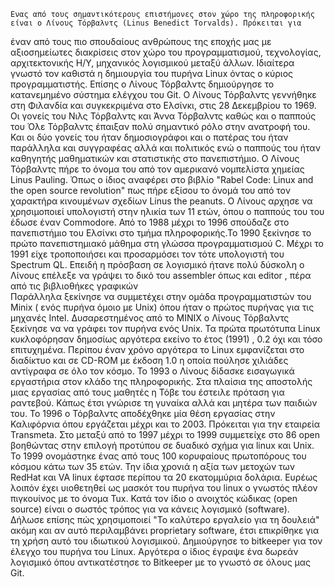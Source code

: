 	Ενας από τους σημαντικότερους επιστήμονες στον χώρο της πληροφορικής είναι ο Λίνους Τόρβαλντς (Linus Benedict Torvalds). Πρόκειται για
έναν από τους πιο σπουδαίους ανθρώπους της εποχής μας με αξιοσημείωτες διακρίσεις στον χώρο του προγραμματισμού, τεχνολογίας,
αρχιτεκτονικής Η/Υ, μηχανικός λογισμικού μεταξύ άλλων. Ιδιαίτερα γνωστό τον καθιστά η δημιουργία του πυρήνα Linux όντας ο κύριος
προγραμματιστής. Επίσης ο Λίνους Τόρβαλντς δημιούργησε το κατανεμημένο σύστημα ελέγχου του Git.
	Ο Λίνους Τόρβαλντς γεννήθηκε στη Φιλανδία και συγκεκριμένα στο Ελσίνκι, στις 28 Δεκεμβρίου το 1969. Οι γονείς του Νιλς Τόρβαλντς και 
Άννα Τόρβαλντς καθώς και ο παππούς του Όλε Τόρβαλντς έπαιξαν πολύ σημαντικό ρόλο στην ανατροφή του. Και οι δύο γονείς του ήταν 
δημοσιογράφοι και ο πατέρας του ήταν παράλληλα και συγγραφέας αλλά και πολιτικός ενώ ο παππούς του ήταν καθηγητής μαθηματικών και 
στατιστικής στο πανεπιστήμιο. Ο Λίνους Τόρβαλντς πήρε το όνομα του από τον αμερικανό νομπελίστα χημείας Linus Pauling. Όπως ο ίδιος 
αναφέρει στο βιβλίο "Rabel Code: Linux and the open source revolution"  πως πήρε εξίσου το όνομά του από τον χαρακτήρα κινουμένων σχεδίων 
Linus the peanuts. 
	Ο Λίνους αρχησε να χρησιμοποιεί υπολογιστή στην ηλικία των 11 ετών, όπου ο παππούς του του έδωσε έναν Commodore.  Από το 
1988 μέχρι το 1996 σπούδαζε στο πανεπιστήμιο του Ελσίνκι στο τμήμα πληροφορικής.Το 1990   ξεκίνησε το πρώτο πανεπιστημιακό μάθημα στη 
γλώσσα προγραμματισμού C. Μέχρι το 1991 είχε τροποποιήσει και προσαρμόσει τον τότε υπολογιστή του Spectrum QL. Επειδή η πρόσβαση σε 
λογισμικό ήτανε πολύ δύσκολη ο Λίνους επέλεξε να γράψει το δικό του assembler όπως και editor , πέρα από τις βιβλιοθήκες γραφικών  
Παράλληλα ξεκίνησε να συμμετέχει στην ομάδα προγραμματιστών του Minix ( ενός πυρήνα όμοιο με Unix) όπου ήταν ο πρώτος πυρήνας για τις 
μηχανές Intel. Δυσαρεστημένος από  το MINIX ο Λίνους Τόρβαλντς ξεκίνησε να να γράφει τον πυρήνα ενός Unix. 
	Τα πρώτα πρωτότυπα Linux κυκλοφόρησαν δημοσίως αργότερα εκείνο το έτος (1991) , 0.2 όχι και τόσο επιτυχημένα. Περίπου έναν χρόνο 
αργότερα το Linux εμφανίζεται στο 
διαδίκτυο και σε CD-ROM με έκδοση 1.0 η οποία πούλησε χιλιάδες αντίγραφα σε όλο τον κόσμο. Το 1993 ο Λίνους δίδασκε εισαγωγικά εργαστήρια 
στον κλάδο της πληροφορικής. Στα πλαίσια της αποστολής μιας εργασίας από τους μαθητές η Τόβε του έστειλε πρόταση για ραντεβού. Κάπως έτσι 
γνώρισε τη γυναίκα αλλά και μητέρα των παιδιών του. Το 1996 ο Τόρβαλντς αποδέχθηκε μία θέση εργασίας στην Καλιφόρνια όπου εργάζεται μέχρι 
και το 2003. Πρόκειται για την εταιρεία Transmeta. 
	Στο μεταξύ από το 1997 μέχρι το 1999 συμμετείχε στο 86 open βοηθώντας στην επιλογή 
προτύπου σε δυαδικό σχήμα για linux και Unix. Το 1999 ονομάστηκε ένας από τους 100 κορυφαίους  πρωτοπόρους του κόσμου κάτω των 35 ετών. Την 
ίδια χρονιά η αξία των μετοχών των RedHat και VA linux έφτασε περίπου τα 20 εκατομμύρια δολάρια. Ευρέως λοιπόν έχει υιοθετηθεί ως μασκότ 
του πυρήνα του linux ο γνωστός πλέον πιγκουίνος με το όνομα Tux. Κατά τον ίδιο ο ανοιχτός κώδικας (open source) είναι ο σωστός τρόπος για 
να κάνεις λογισμικό (software). Δήλωσε επίσης πώς χρησιμοποιεί "Το καλύτερο εργαλείο για τη δουλειά" ακόμη και αν αυτό περιλαμβάνει 
proprietary software, έτσι επικρίθηκε για τη χρήση αυτό του ιδιωτικού λογισμικού. Δημιούργησε το bitkeeper για τον έλεγχο του πυρήνα του 
Linux. Αργότερα ο ίδιος έγραψε ένα δωρεάν λογισμικό όπου αντικατέστησε το Bitkeeper με το γνωστό σε όλους μας Git.

